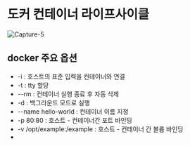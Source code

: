 # 도커 컨테이너 라이프사이클
![Capture-5](https://user-images.githubusercontent.com/80312713/151649949-1df26ea1-ea18-4f8d-9978-e7500452955e.png)

## docker 주요 옵션
* -i : 호스트의 표준 입력을 컨테이너와 연결
* -t : tty 할당
* --rm : 컨테이너 실행 종료 후 자동 삭제
* -d : 백그라운드 모드로 실행
* --name hello-world : 컨테이너 이름 지정
* -p 80:80 : 호스트 - 컨테이너간 포트 바인딩
* -v /opt/example:/example : 호스트 - 컨테이너 간 볼륨 바인딩
* 
